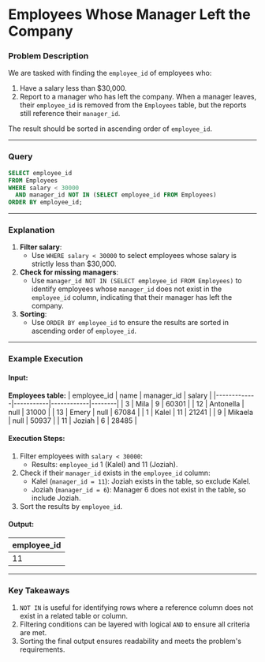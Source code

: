 # Employees Whose Manager Left the Company
### Problem Description

We are tasked with finding the `employee_id` of employees who:
1. Have a salary less than $30,000.
2. Report to a manager who has left the company. When a manager leaves, their `employee_id` is removed from the `Employees` table, but the reports still reference their `manager_id`.

The result should be sorted in ascending order of `employee_id`.

---

### Query
```sql
SELECT employee_id 
FROM Employees 
WHERE salary < 30000
  AND manager_id NOT IN (SELECT employee_id FROM Employees)
ORDER BY employee_id;
```

---

### Explanation
1. **Filter salary**:
   - Use `WHERE salary < 30000` to select employees whose salary is strictly less than $30,000.
2. **Check for missing managers**:
   - Use `manager_id NOT IN (SELECT employee_id FROM Employees)` to identify employees whose `manager_id` does not exist in the `employee_id` column, indicating that their manager has left the company.
3. **Sorting**:
   - Use `ORDER BY employee_id` to ensure the results are sorted in ascending order of `employee_id`.

---

### Example Execution
#### Input:
**Employees table:**
| employee_id | name      | manager_id | salary |
|-------------|-----------|------------|--------|
| 3           | Mila      | 9          | 60301  |
| 12          | Antonella | null       | 31000  |
| 13          | Emery     | null       | 67084  |
| 1           | Kalel     | 11         | 21241  |
| 9           | Mikaela   | null       | 50937  |
| 11          | Joziah    | 6          | 28485  |

#### Execution Steps:
1. Filter employees with `salary < 30000`:
   - Results: `employee_id` 1 (Kalel) and 11 (Joziah).
2. Check if their `manager_id` exists in the `employee_id` column:
   - Kalel (`manager_id = 11`): Joziah exists in the table, so exclude Kalel.
   - Joziah (`manager_id = 6`): Manager 6 does not exist in the table, so include Joziah.
3. Sort the results by `employee_id`.

#### Output:
| employee_id |
|-------------|
| 11          |

---

### Key Takeaways
1. `NOT IN` is useful for identifying rows where a reference column does not exist in a related table or column.
2. Filtering conditions can be layered with logical `AND` to ensure all criteria are met.
3. Sorting the final output ensures readability and meets the problem's requirements.


